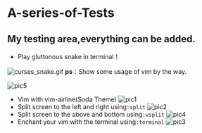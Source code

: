 # A-series-of-Tests
My testing area,everything can be added.
---
* Play gluttonous snake in terminal！

![curses_snake.gif]
**ps**：Show some usage of vim by the way.

![pic5]
* Vim with vim-airline(Soda Theme)
![pic1]
* Split screen to the left and right using`:split`
![pic2]
* Split screen to the above and bottom using`:vsplit`
![pic4]
* Enchant your vim with the terminal using`:terminal`
![pic3]

[pic1]:https://i.loli.net/2018/06/16/5b2505b463477.png
[pic2]:https://i.loli.net/2018/06/16/5b2505b467489.png
[pic3]:https://i.loli.net/2018/06/16/5b2505b47fdeb.png
[pic4]:https://i.loli.net/2018/06/16/5b2505b48263e.png
[curses_snake.gif]:https://i.loli.net/2019/02/01/5c5342c638b8c.gif
[pic5]:https://i.loli.net/2019/02/02/5c547b6c9054d.png
